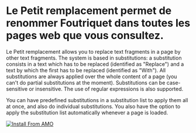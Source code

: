 # Le Petit remplacement permet de renommer Foutriquet dans toutes les pages web que vous consultez.

Le Petit remplacement allows you to replace text fragments in a page by other text fragments. The system is based in substitutions: a substitution consists in a text which has to be replaced (identified as "Replace") and a text by which the first has to be replaced (identified as "With"). All substitutions are always applied over the whole content of a page (you can't do partial substitutions at the moment). Substitutions can be case-sensitive or insensitive. The use of regular expressions is also supported.

You can have predefined substitutions in a substitution list to apply them all at once, and also do individual substitutions. You also have the option to apply the substitution list automatically whenever a page is loaded.

[![Install From AMO](https://addons.cdn.mozilla.net/static/img/addons-buttons/AMO-button_1.png)](https://addons.mozilla.org/firefox/addon/foxreplace/)
